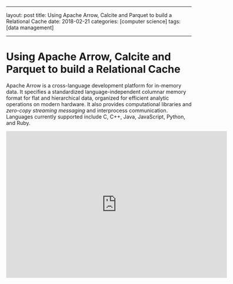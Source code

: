 
---
layout: post
title: Using Apache Arrow, Calcite and Parquet to build a Relational Cache 
date: 2018-02-21
categories: [computer science]
tags: [data management]

---


# Using Apache Arrow, Calcite and Parquet to build a Relational Cache

Apache Arrow is a cross-language development platform for in-memory data. It specifies a standardized language-independent columnar memory format for flat and hierarchical data, organized for efficient analytic operations on modern hardware. It also provides computational libraries and *zero-copy streaming messaging* and interprocess communication. Languages currently supported include C, C++, Java, JavaScript, Python, and Ruby.


<iframe width="600" height="400" src="https://www.youtube.com/embed/KMl9Py8o3pk" frameborder="0" allow="autoplay; encrypted-media" allowfullscreen></iframe>

